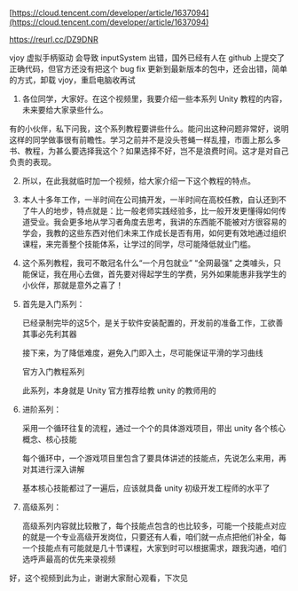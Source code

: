 [https://cloud.tencent.com/developer/article/1637094](https://cloud.tencent.com/developer/article/1637094)

https://reurl.cc/DZ9DNR

vjoy 虚拟手柄驱动 会导致 inputSystem 出错，国外已经有人在 github 上提交了正确代码，但官方还没有把这个 bug fix 更新到最新版本的包中，还会出错，简单的方式，卸载 vjoy，重启电脑收再试


1. 各位同学，大家好。在这个视频里，我要介绍一些本系列 Unity 教程的内容，未来要给大家录些什么。

有的小伙伴，私下问我，这个系列教程要讲些什么。能问出这种问题非常好，说明这样的同学做事很有前瞻性。学习之前并不是没头苍蝇一样乱撞，市面上那么多书、教程，为甚么要选择我这个？如果选择不好，岂不是浪费时间。这才是对自己负责的表现。

2. 所以，在此我就临时加一个视频，给大家介绍一下这个教程的特点。
   
3. 本人十多年工作，一半时间在公司搞开发，一半时间在高校任教，自认还到不了牛人的地步，特点就是：比一般老师实践经验多，比一般开发更懂得如何传道受业。我会更多地从学习者角度去思考，我讲的东西能不能被对方很容易的学会，我教的这些东西对他们未来工作成长是否有用，如何更有效地通过组织课程，来完善整个技能体系，让学过的同学，尽可能降低就业门槛。

4. 这个系列教程，我可不敢冠名什么“一个月包就业” “全网最强” 之类噱头，只能保证，我在用心去做，首先要对得起学生的学费，另外如果能惠非我学生的小伙伴，那就是意外之喜了！

5. 首先是入门系列：
   
   已经录制完毕的这5个，是关于软件安装配置的，开发前的准备工作，工欲善其事必先利其器

   接下来，为了降低难度，避免入门即入土，尽可能保证平滑的学习曲线

   官方入门教程系列

   此系列，本身就是 Unity 官方推荐给教 unity 的教师用的

6. 进阶系列：
   
   采用一个循环往复的流程，通过一个个的具体游戏项目，带出 unity 各个核心概念、核心技能

   每个循环中，一个游戏项目里包含了要具体讲述的技能点，先说怎么来用，再对其进行深入讲解

   基本核心技能都过了一遍后，应该就具备 unity 初级开发工程师的水平了

7. 高级系列：
   
   高级系列内容就比较散了，每个技能点包含的也比较多，可能一个技能点对应的就是一个专业高级开发岗位，只要还有人看，咱们就一点点把他们补全，每一个技能点有可能就是几十节课程，大家到时可以根据需求，跟我沟通，咱们选呼声最高的优先来录视频


好，这个视频到此为止，谢谢大家耐心观看，下次见